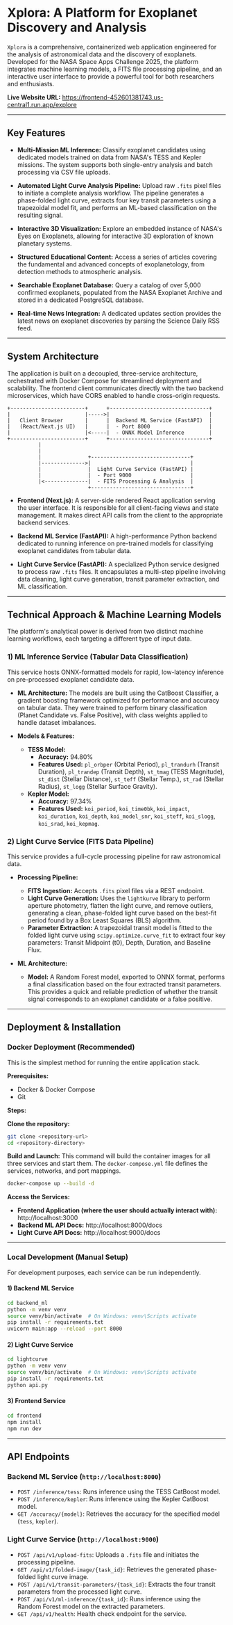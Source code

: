 # Xplora: A Platform for Exoplanet Discovery and Analysis

`Xplora` is a comprehensive, containerized web application engineered for the analysis of astronomical data and the discovery of exoplanets. Developed for the NASA Space Apps Challenge 2025, the platform integrates machine learning models, a FITS file processing pipeline, and an interactive user interface to provide a powerful tool for both researchers and enthusiasts.

**Live Website URL:** https://frontend-452601381743.us-central1.run.app/explore

---

## Key Features

- **Multi-Mission ML Inference:** Classify exoplanet candidates using dedicated models trained on data from NASA's TESS and Kepler missions. The system supports both single-entry analysis and batch processing via CSV file uploads.

- **Automated Light Curve Analysis Pipeline:** Upload raw `.fits` pixel files to initiate a complete analysis workflow. The pipeline generates a phase-folded light curve, extracts four key transit parameters using a trapezoidal model fit, and performs an ML-based classification on the resulting signal.

- **Interactive 3D Visualization:** Explore an embedded instance of NASA's Eyes on Exoplanets, allowing for interactive 3D exploration of known planetary systems.

- **Structured Educational Content:** Access a series of articles covering the fundamental and advanced concepts of exoplanetology, from detection methods to atmospheric analysis.

- **Searchable Exoplanet Database:** Query a catalog of over 5,000 confirmed exoplanets, populated from the NASA Exoplanet Archive and stored in a dedicated PostgreSQL database.

- **Real-time News Integration:** A dedicated updates section provides the latest news on exoplanet discoveries by parsing the Science Daily RSS feed.

---

## System Architecture

The application is built on a decoupled, three-service architecture, orchestrated with Docker Compose for streamlined deployment and scalability. The frontend client communicates directly with the two backend microservices, which have CORS enabled to handle cross-origin requests.

```
+------------------------+      +--------------------------------+
|                        |----->|                                |
|   Client Browser       |      |  Backend ML Service (FastAPI)  |
|   (React/Next.js UI)   |      |  - Port 8000                   |
|                        |<-----|  - ONNX Model Inference        |
+------------------------+      +--------------------------------+
          |
          |
          |               +--------------------------------+
          |-------------->|                                |
          |               |  Light Curve Service (FastAPI) |
          |               |  - Port 9000                   |
          |<--------------|  - FITS Processing & Analysis  |
                          +--------------------------------+
```

- **Frontend (Next.js):** A server-side rendered React application serving the user interface. It is responsible for all client-facing views and state management. It makes direct API calls from the client to the appropriate backend services.

- **Backend ML Service (FastAPI):** A high-performance Python backend dedicated to running inference on pre-trained models for classifying exoplanet candidates from tabular data.

- **Light Curve Service (FastAPI):** A specialized Python service designed to process raw `.fits` files. It encapsulates a multi-step pipeline involving data cleaning, light curve generation, transit parameter extraction, and ML classification.

---

## Technical Approach & Machine Learning Models

The platform's analytical power is derived from two distinct machine learning workflows, each targeting a different type of input data.

### 1) ML Inference Service (Tabular Data Classification)

This service hosts ONNX-formatted models for rapid, low-latency inference on pre-processed exoplanet candidate data.

- **ML Architecture:** The models are built using the CatBoost Classifier, a gradient boosting framework optimized for performance and accuracy on tabular data. They were trained to perform binary classification (Planet Candidate vs. False Positive), with class weights applied to handle dataset imbalances.

- **Models & Features:**
  - **TESS Model:**
    - **Accuracy:** 94.80%
    - **Features Used:** `pl_orbper` (Orbital Period), `pl_trandurh` (Transit Duration), `pl_trandep` (Transit Depth), `st_tmag` (TESS Magnitude), `st_dist` (Stellar Distance), `st_teff` (Stellar Temp.), `st_rad` (Stellar Radius), `st_logg` (Stellar Surface Gravity).
  - **Kepler Model:**
    - **Accuracy:** 97.34%
    - **Features Used:** `koi_period`, `koi_time0bk`, `koi_impact`, `koi_duration`, `koi_depth`, `koi_model_snr`, `koi_steff`, `koi_slogg`, `koi_srad`, `koi_kepmag`.

### 2) Light Curve Service (FITS Data Pipeline)

This service provides a full-cycle processing pipeline for raw astronomical data.

- **Processing Pipeline:**

  - **FITS Ingestion:** Accepts `.fits` pixel files via a REST endpoint.
  - **Light Curve Generation:** Uses the `lightkurve` library to perform aperture photometry, flatten the light curve, and remove outliers, generating a clean, phase-folded light curve based on the best-fit period found by a Box Least Squares (BLS) algorithm.
  - **Parameter Extraction:** A trapezoidal transit model is fitted to the folded light curve using `scipy.optimize.curve_fit` to extract four key parameters: Transit Midpoint (t0), Depth, Duration, and Baseline Flux.

- **ML Architecture:**
  - **Model:** A Random Forest model, exported to ONNX format, performs a final classification based on the four extracted transit parameters. This provides a quick and reliable prediction of whether the transit signal corresponds to an exoplanet candidate or a false positive.

---

## Deployment & Installation

### Docker Deployment (Recommended)

This is the simplest method for running the entire application stack.

**Prerequisites:**

- Docker & Docker Compose
- Git

**Steps:**

**Clone the repository:**

```bash
git clone <repository-url>
cd <repository-directory>
```

**Build and Launch:** This command will build the container images for all three services and start them. The `docker-compose.yml` file defines the services, networks, and port mappings.

```bash
docker-compose up --build -d
```

**Access the Services:**

- **Frontend Application (where the user should actually interact with):** http://localhost:3000
- **Backend ML API Docs:** http://localhost:8000/docs
- **Light Curve API Docs:** http://localhost:9000/docs

---

### Local Development (Manual Setup)

For development purposes, each service can be run independently.

#### 1) Backend ML Service

```bash
cd backend_ml
python -m venv venv
source venv/bin/activate  # On Windows: venv\Scripts activate
pip install -r requirements.txt
uvicorn main:app --reload --port 8000
```

#### 2) Light Curve Service

```bash
cd lightcurve
python -m venv venv
source venv/bin/activate  # On Windows: venv\Scripts activate
pip install -r requirements.txt
python api.py
```

#### 3) Frontend Service

```bash
cd frontend
npm install
npm run dev
```

---

## API Endpoints

### Backend ML Service (`http://localhost:8000`)

- `POST /inference/tess`: Runs inference using the TESS CatBoost model.
- `POST /inference/kepler`: Runs inference using the Kepler CatBoost model.
- `GET /accuracy/{model}`: Retrieves the accuracy for the specified model (`tess`, `kepler`).

### Light Curve Service (`http://localhost:9000`)

- `POST /api/v1/upload-fits`: Uploads a `.fits` file and initiates the processing pipeline.
- `GET /api/v1/folded-image/{task_id}`: Retrieves the generated phase-folded light curve image.
- `POST /api/v1/transit-parameters/{task_id}`: Extracts the four transit parameters from the processed light curve.
- `POST /api/v1/ml-inference/{task_id}`: Runs inference using the Random Forest model on the extracted parameters.
- `GET /api/v1/health`: Health check endpoint for the service.
